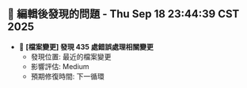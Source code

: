## 🚨 編輯後發現的問題 - Thu Sep 18 23:44:39 CST 2025

- 🔄 **[檔案變更] 發現      435 處錯誤處理相關變更**
  - 發現位置: 最近的檔案變更
  - 影響評估: Medium
  - 預期修復時間: 下一循環

